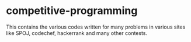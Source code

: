competitive-programming
=======================

This contains the various codes written for many problems in various sites like SPOJ, codechef, hackerrank and many other contests.
